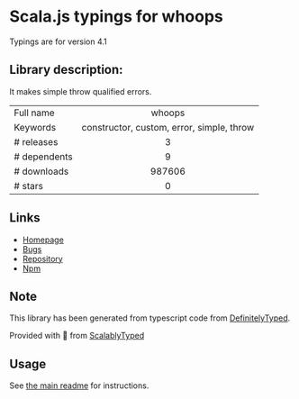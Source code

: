 
# Scala.js typings for whoops

Typings are for version 4.1

## Library description:
It makes simple throw qualified errors.

|                    |                 |
| ------------------ | :-------------: |
| Full name          | whoops |
| Keywords           | constructor, custom, error, simple, throw |
| # releases         | 3 |
| # dependents       | 9 |
| # downloads        | 987606 |
| # stars            | 0 |

## Links
- [Homepage](https://github.com/Kikobeats/whoops)
- [Bugs](https://github.com/Kikobeats/whoops/issues)
- [Repository](https://github.com/kikobeats/whoops)
- [Npm](https://www.npmjs.com/package/whoops)
    


## Note
This library has been generated from typescript code from [DefinitelyTyped](https://definitelytyped.org).

Provided with :purple_heart: from [ScalablyTyped](https://github.com/oyvindberg/ScalablyTyped)

## Usage
See [the main readme](../../readme.md) for instructions.


